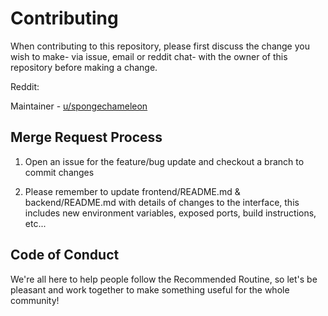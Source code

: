 # Contributing

When contributing to this repository, please first discuss the change you wish to make- via issue, email or reddit chat- with the owner of this repository before making a change.

Reddit:

Maintainer - [u/spongechameleon](https://www.reddit.com/user/spongechameleon)

## Merge Request Process

1. Open an issue for the feature/bug update and checkout a branch to commit changes

2. Please remember to update frontend/README.md & backend/README.md with details of changes to the interface, this includes new environment variables, exposed ports, build instructions, etc...

## Code of Conduct

We're all here to help people follow the Recommended Routine, so let's be pleasant and work together to make something useful for the whole community!

